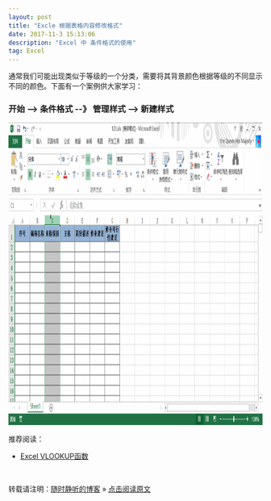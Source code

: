 ```yaml
---
layout: post
title: "Excle 根据表格内容修改格式"
date: 2017-11-3 15:13:06 
description: "Excel 中 条件格式的使用"
tag: Excel
---
```


通常我们可能出现类似于等级的一个分类，需要将其背景颜色根据等级的不同显示不同的颜色。下面有一个案例供大家学习：

### 开始 --> 条件格式 --》 管理样式 --> 新建样式 
<img src="/images/posts/Excle/ConditionFormat.gif" height="600" width="900">


推荐阅读：

- [Excel VLOOKUP函数](http://ssjt21.github.io/2017/11/Excelvlookup/)



<br>

转载请注明：[随时静听的博客](http://ssjt21.github.io) » [点击阅读原文](http://ssjt21.github.io/2017/11/Excel_ConditionFormat/)